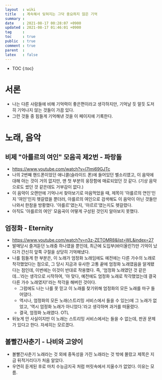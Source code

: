 ```yaml
---
layout  : wiki
title   : 계속해서 잊혀지는 그닥 중요하지 않은 기억
summary : 
date    : 2021-08-17 00:28:07 +0900
updated : 2021-08-17 01:46:01 +0900
tag     : 
toc     : true
public  : true
comment : true
parent  : 
latex   : false
---
```

* TOC
{:toc}

# 서론

- 나는 다른 사람들에 비해 기억력이 좋은편이라고 생각하지만, 기억날 듯 말듯 도저히 기억나지 않는 것들이 가끔 있다.
- 그런 것들 중 힘들게 기억해낸 것을 이 페이지에 기록한다.

# 노래, 음악

## 비제 "아를르의 여인" 모음곡 제2번 - 파랑돌

- https://www.youtube.com/watch?v=l7Imi69GJTc
- 나의 2번째 핸드폰이었던 애니콜(슬라이드 폰)에 들어있던 벨소리였고, 이 음악에 대해 아는 것이 거의 없지만, 맨 첫 부분의 웅장함에 매료되었던 것 같다. (기상 음악으로도 썼던 것 같은데도 거부감이 없다.)
- 이 음악이 오랜만에 기억나서 찾아보기로 마음먹었을 때, 제목이 '아를르의 연인'인지 '여인'인지 헷갈렸을 뿐더러, 아를르의 여인으로 검색해도 이 음악이 아닌 것들만 나와서 한참을 방황했다. '아를르'였는지, '아르르'였는지도 헷갈렸다.
- 아직도 '아를르의 여인' 모음곡이 어떻게 구성된 것인지 알아보지 못했다.

## 엄정화 - Eternity

- https://www.youtube.com/watch?v=n3z-ZETOMR8&list=WL&index=27
- 발매당시 즐겨듣던 노래중 하나였을 뿐인데, 최근에 도입부(바이올린?)만 기억이 났다가 간신히 앞쪽 구절을 상당히 기억해냈다.
- 나를 힘들게 한 부분은, 이 노래가 엄정화 노래임에도 예전에는 다른 가수의 노래로 착각했었다는 점으로, 그 당시 지금과 유사한 고통 끝에 엄정화 노래였음을 알게됐다는 점인데, 이번에는 이것이 반대로 작용했다. 즉, '엄정화 노래였던 것 같은데...'라는 생각으로 시작하여, '아 맞다, 예전에도 엄정화 노래로 착각했었는데 결국 다른 가수 노래였지!'라는 착각을 해버린 것이다.
	- 그럼에도 나는 나를 못 믿고 이 노래를 찾기위해 엄정화의 모든 노래를 마구 들어댔다.
	- 역시나, 엄정화의 모든 노래(스트리밍 서비스에서 들을 수 있는)에 그 노래가 없었고, '역시 엄정화 노래가 아니었다.'라고 생각하며 과거를 떠올렸다.
	- 결국, 엄정화 노래였다. OTL
- 뒤늦게 안 사실이지만 이 노래는 스트리밍 서비스에서는 들을 수 없는데, 판권 문제가 있다고 한다. 자세히는 모르겠다.

## 볼빨간사춘기 - 나비와 고양이

- 볼빨간사춘기 노래라는 것 외에 중독성을 가진 노래라는 것 밖에 몰랐고 제목은 지금 뒤적거리다가 처음 알았다.
- 우연히 듣게된 후로 마치 수능금지곡 처럼 머릿속에서 지울수가 없었다. 이유는 모름.


